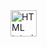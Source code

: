 <!DOCTYPE html>
<html> 
<head>
  
</head>
<body>
<a href="default.asp">
<img src="smiley.gif" alt="HTML tutorial" style="width:42px;height:42px;">
</a>
</body>
</html>
